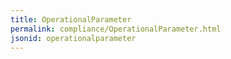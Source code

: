 ```yaml
---
title: OperationalParameter
permalink: compliance/OperationalParameter.html
jsonid: operationalparameter
---
```


